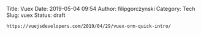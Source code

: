 Title: Vuex
Date: 2019-05-04 09:54
Author: filipgorczynski
Category: Tech
Slug: vuex
Status: draft

`https://vuejsdevelopers.com/2019/04/29/vuex-orm-quick-intro/`

 
